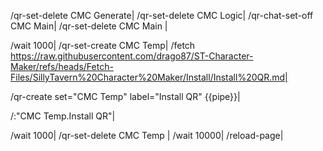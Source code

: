 /qr-set-delete CMC Generate|
/qr-set-delete CMC Logic|
/qr-chat-set-off CMC Main|
/qr-set-delete CMC Main |

/wait 1000|
/qr-set-create CMC Temp|
/fetch https://raw.githubusercontent.com/drago87/ST-Character-Maker/refs/heads/Fetch-Files/SillyTavern%20Character%20Maker/Install/Install%20QR.md|

/qr-create set="CMC Temp" label="Install QR" {{pipe}}|

/:"CMC Temp.Install QR"|

/wait 1000|
/qr-set-delete CMC Temp |
/wait 10000|
/reload-page|